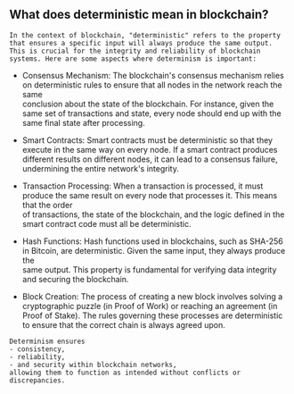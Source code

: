 ## What does deterministic mean in blockchain?
    In the context of blockchain, "deterministic" refers to the property that ensures a specific input will always produce the same output. This is crucial for the integrity and reliability of blockchain systems. Here are some aspects where determinism is important:

   - Consensus Mechanism: The blockchain's consensus mechanism relies on deterministic rules to ensure that all nodes in the network reach the same  
     conclusion about the state of the blockchain. For instance, given the same set of transactions and state, every node should end up with the same final state after processing.

   - Smart Contracts: Smart contracts must be deterministic so that they execute in the same way on every node. If a smart contract produces different 
     results on different nodes, it can lead to a consensus failure, undermining the entire network's integrity.

   - Transaction Processing: When a transaction is processed, it must produce the same result on every node that processes it. This means that the order  
     of transactions, the state of the blockchain, and the logic defined in the smart contract code must all be deterministic.

   - Hash Functions: Hash functions used in blockchains, such as SHA-256 in Bitcoin, are deterministic. Given the same input, they always produce the  
     same output. This property is fundamental for verifying data integrity and securing the blockchain.

   - Block Creation: The process of creating a new block involves solving a cryptographic puzzle (in Proof of Work) or reaching an agreement (in Proof 
     of Stake). The rules governing these processes are deterministic to ensure that the correct chain is always agreed upon.

    Determinism ensures 
    - consistency, 
    - reliability, 
    - and security within blockchain networks, 
    allowing them to function as intended without conflicts or discrepancies.






